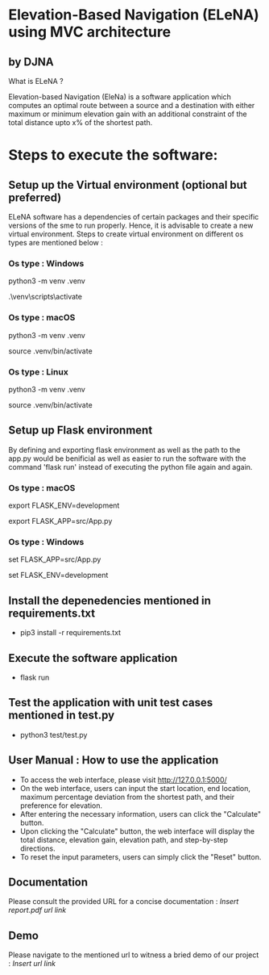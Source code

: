# Elevation-Based Navigation (ELeNA) using MVC architecture
## by DJNA
What is ELeNA ? 

Elevation-based Navigation (EleNa) is a software application which computes an optimal route between a source and a destination with either maximum or minimum elevation gain with an additional constraint of the total distance upto x% of the shortest path.

# Steps to execute the software:

## Setup up the Virtual environment (optional but preferred)

ELeNA software has a dependencies of certain packages and their specific versions of the sme to run properly. Hence, it is advisable to create a new virtual environment. Steps to create virtual environment on different os types are mentioned below :


### Os type :  Windows

python3 -m venv .venv

.\venv\scripts\activate


### Os type : macOS

python3 -m venv .venv

source .venv/bin/activate


### Os type : Linux

python3 -m venv .venv

source .venv/bin/activate

## Setup up Flask environment

By defining and exporting flask environment as well as the path to the app.py would be benificial as well as easier to run the software with the command 'flask run' instead of executing the python file again and again.

### Os type : macOS

export FLASK_ENV=development

export FLASK_APP=src/App.py

### Os type :  Windows

set FLASK_APP=src/App.py

set FLASK_ENV=development

## Install the depenedencies mentioned in requirements.txt

* pip3 install -r requirements.txt

## Execute the software application
* flask run 

## Test the application with unit test cases mentioned in test.py
* python3 test/test.py

## User Manual : How to use the application
* To access the web interface, please visit http://127.0.0.1:5000/
* On the web interface, users can input the start location, end location, maximum percentage deviation from the shortest path, and their preference for elevation.
* After entering the necessary information, users can click the "Calculate" button.
* Upon clicking the "Calculate" button, the web interface will display the total distance, elevation gain, elevation path, and step-by-step directions.
* To reset the input parameters, users can simply click the "Reset" button.


## Documentation

Please consult the provided URL for a concise documentation : 
*Insert report.pdf url link*

## Demo 

Please navigate to the mentioned url to witness a bried demo of our project : 
*Insert url link*

